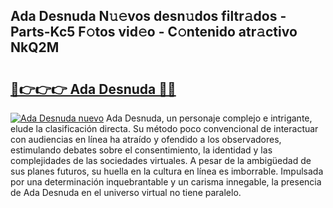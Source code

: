 ## Ada Desnuda N𝚞𝚎vos desn𝚞dos filtr𝚊dos - Parts-Kc5 F𝚘tos vid𝚎o - C𝚘ntenido atr𝚊ctivo NkQ2M

# <h2><a href="http://mb8weg.tromn.icu/?c=Ada+Desnuda">🔗👉👉👉 Ada Desnuda 🔗🔗</a></h2>

[![Ada Desnuda nuevo](https://i.imgur.com/pEAQMta.gif)](http://mb8weg.tromn.icu/?c=Ada+Desnuda)
Ada Desnuda, un personaje complejo e intrigante, elude la clasificación directa. Su método poco convencional de interactuar con audiencias en línea ha atraído y ofendido a los observadores, estimulando debates sobre el consentimiento, la identidad y las complejidades de las sociedades virtuales. A pesar de la ambigüedad de sus planes futuros, su huella en la cultura en línea es imborrable. Impulsada por una determinación inquebrantable y un carisma innegable, la presencia de Ada Desnuda en el universo virtual no tiene paralelo.
